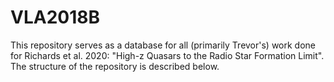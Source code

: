 # VLA2018B

This repository serves as a database for all (primarily Trevor's) work done for Richards et al. 2020: "High-z Quasars to the Radio Star Formation Limit".  The structure of the repository is described below.
